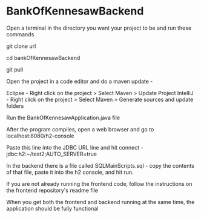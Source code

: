 # BankOfKennesawBackend

Open a terminal in the directory you want your project to be and run these commands 

git clone url

cd bankOfKennesawBackend


git pull



Open the project in a code editor and do a maven update -

Eclipse - Right click on the project > Select Maven > Update Project
IntelliJ - Right click on the project > Select Maven > Generate sources and update folders



Run the BankOfKennesawApplication.java file


After the program compiles, open a web browser and go to localhost:8080/h2-console


Paste this line into the JDBC URL line and hit connect - jdbc:h2:~/test2;AUTO_SERVER=true


In the backend there is a file called SQLMainScripts.sql - copy the contents of that file, paste it into the h2 console, and hit run.


If you are not already running the frontend code, follow the instructions on the frontend repository's readme file

When you get both the frontend and backend running at the same time, the application should be fully functional

